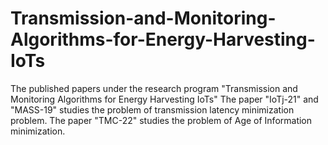 # Transmission-and-Monitoring-Algorithms-for-Energy-Harvesting-IoTs
The published papers under the research program "Transmission and Monitoring Algorithms for Energy Harvesting IoTs" 
The paper "IoTj-21"  and "MASS-19" studies the problem of transmission latency minimization problem.
The paper "TMC-22" studies the problem of Age of Information minimization.
